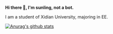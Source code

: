 **Hi there 👋, I'm sunling, not a bot.**

I am a student of Xidian University, majoring in EE.

[![Anurag's github stats](https://github-readme-stats.vercel.app/api?username=sunlingbot&show_icons=true&theme=onedark)](https://github.com/anuraghazra/github-readme-stats)



